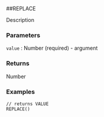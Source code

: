##REPLACE

Description

### Parameters
`value` : Number (required) - argument

### Returns
Number

### Examples
```
// returns VALUE
REPLACE()
```